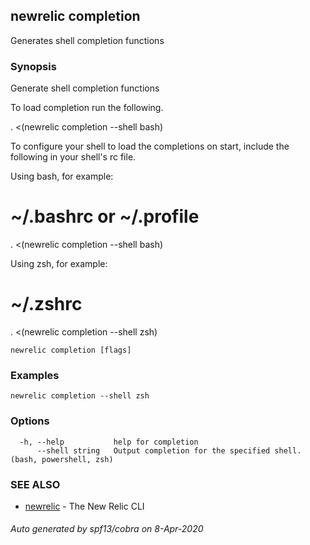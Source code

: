## newrelic completion

Generates shell completion functions

### Synopsis

Generate shell completion functions

To load completion run the following.

. <(newrelic completion --shell bash)

To configure your shell to load the completions on start, include the following in your shell's rc file.

Using bash, for example:

# ~/.bashrc or ~/.profile
. <(newrelic completion --shell bash)


Using zsh, for example:

# ~/.zshrc
. <(newrelic completion --shell zsh)


```
newrelic completion [flags]
```

### Examples

```
newrelic completion --shell zsh
```

### Options

```
  -h, --help           help for completion
      --shell string   Output completion for the specified shell.  (bash, powershell, zsh)
```

### SEE ALSO

* [newrelic](newrelic.md)	 - The New Relic CLI

###### Auto generated by spf13/cobra on 8-Apr-2020
